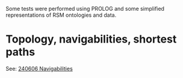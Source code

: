 Some tests were performed using PROLOG and some simplified representations of RSM ontologies and data.
# Topology, navigabilities, shortest paths
See: [240606 Navigabilities](https://swish.swi-prolog.org/p/240606%20Navigabilities.pl)
